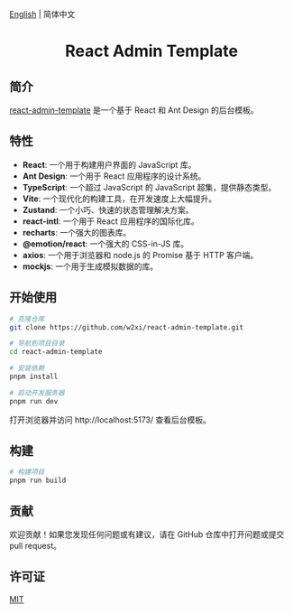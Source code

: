 [English](README.md) | 简体中文

<h1 align="center">React Admin Template</h1>

## 简介

[react-admin-template](https://github.com/w2xi/react-admin-template) 是一个基于 React 和 Ant Design 的后台模板。

## 特性

- **React**: 一个用于构建用户界面的 JavaScript 库。
- **Ant Design**: 一个用于 React 应用程序的设计系统。
- **TypeScript**: 一个超过 JavaScript 的 JavaScript 超集，提供静态类型。
- **Vite**: 一个现代化的构建工具，在开发速度上大幅提升。
- **Zustand**: 一个小巧、快速的状态管理解决方案。
- **react-intl**: 一个用于 React 应用程序的国际化库。
- **recharts**: 一个强大的图表库。
- **@emotion/react**: 一个强大的 CSS-in-JS 库。
- **axios**: 一个用于浏览器和 node.js 的 Promise 基于 HTTP 客户端。
- **mockjs**: 一个用于生成模拟数据的库。

## 开始使用

```bash
# 克隆仓库
git clone https://github.com/w2xi/react-admin-template.git

# 导航到项目目录
cd react-admin-template

# 安装依赖
pnpm install

# 启动开发服务器
pnpm run dev
```

打开浏览器并访问 http://localhost:5173/ 查看后台模板。 

## 构建

```bash
# 构建项目
pnpm run build
```

## 贡献

欢迎贡献！如果您发现任何问题或有建议，请在 GitHub 仓库中打开问题或提交 pull request。

## 许可证

[MIT](LICENSE)